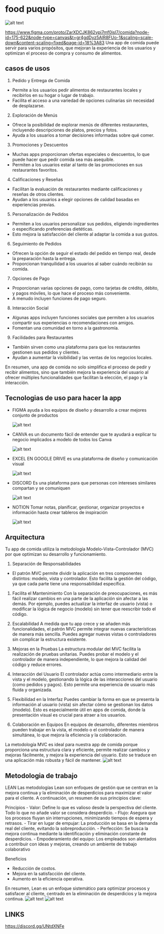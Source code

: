 # food puquio
![alt text](image-1.png)





https://www.figma.com/proto/ZarXDCJK862vpi7mf0isl7/comida?node-id=175-622&node-type=canvas&t=gr4gdDyz5AlR8FUo-1&scaling=scale-down&content-scaling=fixed&page-id=18%3A83
Una app de comida puede servir para varios propósitos, que mejoran la experiencia de los usuarios y optimizan el proceso de compra y consumo de alimentos. 
## casos de usos
1. Pedido y Entrega de Comida
- Permite a los usuarios pedir alimentos de restaurantes locales y recibirlos en su hogar o lugar de trabajo.
- Facilita el acceso a una variedad de opciones culinarias sin necesidad de desplazarse.
  
2. Exploración de Menús
- Ofrece la posibilidad de explorar menús de diferentes restaurantes, incluyendo descripciones de platos, precios y fotos.
- Ayuda a los usuarios a tomar decisiones informadas sobre qué comer.
 
3. Promociones y Descuentos
- Muchas apps proporcionan ofertas especiales o descuentos, lo que puede hacer que pedir comida sea más asequible.
- Permiten a los usuarios estar al tanto de las promociones en sus restaurantes favoritos.
 
4. Calificaciones y Reseñas
- Facilitan la evaluación de restaurantes mediante calificaciones y reseñas de otros clientes.
- Ayudan a los usuarios a elegir opciones de calidad basadas en experiencias previas.
 
5. Personalización de Pedidos
- Permiten a los usuarios personalizar sus pedidos, eligiendo ingredientes o especificando preferencias dietéticas.
- Esto mejora la satisfacción del cliente al adaptar la comida a sus gustos.
 
6. Seguimiento de Pedidos
- Ofrecen la opción de seguir el estado del pedido en tiempo real, desde la preparación hasta la entrega.
- Proporcionan tranquilidad a los usuarios al saber cuándo recibirán su comida.
 
7. Opciones de Pago
- Proporcionan varias opciones de pago, como tarjetas de crédito, débito, y pagos móviles, lo que hace el proceso más conveniente.
- A menudo incluyen funciones de pago seguro.
 
8. Interacción Social
- Algunas apps incluyen funciones sociales que permiten a los usuarios compartir sus experiencias o recomendaciones con amigos.
- Fomentan una comunidad en torno a la gastronomía.
 
9. Facilidades para Restaurantes
- También sirven como una plataforma para que los restaurantes gestionen sus pedidos y clientes.
- Ayudan a aumentar la visibilidad y las ventas de los negocios locales.
 
En resumen, una app de comida no solo simplifica el proceso de pedir y recibir alimentos, sino que también mejora la experiencia del usuario al ofrecer múltiples funcionalidades que facilitan la elección, el pago y la interacción.
## Tecnologias de uso para hacer la app
- FIGMA 
  ayuda a los equipos de diseño y desarrollo a crear mejores conjunto de productos
  
  
  ![alt text](image-9.png)
- CANVA 
  es un documento fácil de entender que te ayudará a explicar tu negocio implicados a modelo de todos los Canva 
  
  
  ![alt text](image-5.png)
- EXCEL EN GOOGLE DRIVE 
  es una plataforma de diseño y comunicación visual
  
  
  ![alt text](image-7.png)
- DISCORD 
  Es una plataforma para que personas con intereses similares compartan y se comuniquen 
  
  
  ![alt text](image-11.png)
- NOTION 
  Tomar notas, planificar, gestionar, organizar proyectos e información hasta crear tableros de inspiración
  
  
  ![alt text](image-10.png)
## Arquitectura
Tu app de comida utiliza la metodología Modelo-Vista-Controlador (MVC) por que optimizan su desarrollo y funcionamiento. 
1. Separación de Responsabilidades
- El patrón MVC permite dividir la aplicación en tres componentes distintos: modelo, vista y controlador. Esto facilita la gestión del código, ya que cada parte tiene una responsabilidad específica.
  
1. Facilita el Mantenimiento
   Con la separación de preocupaciones, es más fácil realizar cambios en una parte de la aplicación sin afectar a las demás. Por ejemplo, puedes actualizar la interfaz de usuario (vista) o modificar la lógica de negocio (modelo) sin tener que reescribir todo el código.
  
1. Escalabilidad
  A medida que tu app crece y se añaden más funcionalidades, el patrón MVC permite integrar nuevas características de manera más sencilla. Puedes agregar nuevas vistas o controladores sin complicar la estructura existente.
 
1. Mejoras en la Pruebas
   La estructura modular del MVC facilita la realización de pruebas unitarias. Puedes probar el modelo y el controlador de manera independiente, lo que mejora la calidad del código y reduce errores.
 
2. Interacción del Usuario
   El controlador actúa como intermediario entre la vista y el modelo, gestionando la lógica de las interacciones del usuario (como pedidos y pagos). Esto permite una experiencia de usuario más fluida y organizada.
 
3. Flexibilidad en la Interfaz
  Puedes cambiar la forma en que se presenta la información al usuario (vista) sin afectar cómo se gestionan los datos (modelo). Esto es especialmente útil en apps de comida, donde la presentación visual es crucial para atraer a los usuarios.
 
1. Colaboración en Equipos
   En equipos de desarrollo, diferentes miembros pueden trabajar en la vista, el modelo o el controlador de manera simultánea, lo que mejora la eficiencia y la colaboración.
 
La metodología MVC es ideal para nuestra app de comida porque proporciona una estructura clara y eficiente, permite realizar cambios y mejoras fácilmente, y mejora la experiencia del usuario. Esto se traduce en una aplicación más robusta y fácil de mantener.
  ![alt text](image-2.png)

## Metodologia de trabajo
LEAN
Las metodologías Lean son enfoques de gestión que se centran en la mejora continua y la eliminación de desperdicios para maximizar el valor para el cliente. A continuación, un resumen de sus principios clave:
 
Principios 
- Valor: Define lo que es valioso desde la perspectiva del cliente. Todo lo que no añade valor se considera desperdicio.
- Flujo: Asegura que los procesos fluyan sin interrupciones, minimizando tiempos de espera y retrasos.
- Tirar en lugar de empujar: La producción se basa en la demanda real del cliente, evitando la sobreproducción.
- Perfección: Se busca la mejora continua mediante la identificación y eliminación constante de desperdicios.
- Empoderamiento del equipo: Los empleados son alentados a contribuir con ideas y mejoras, creando un ambiente de trabajo colaborativo

Beneficios
- Reducción de costos.
- Mejora en la satisfacción del cliente.
- Aumento en la eficiencia operativa.
 
En resumen, Lean es un enfoque sistemático para optimizar procesos y satisfacer al cliente, centrado en la eliminación de desperdicios y la mejora continua.
![alt text](image-4.png)
![alt text](image-8.png)
## LINKS
https://discord.gg/UNtdXNFe




